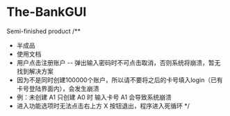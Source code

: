 # The-BankGUI
Semi-finished product
/** 
 *  半成品
 *  使用文档
 *  用户点击注册账户 -- 弹出输入密码时不可点击取消，否则系统将崩溃，暂无找到解决方案
 *  因为不是同时创建100000个账户，所以请不要将之后的卡号填入login（已有卡号登陆界面内），会发生崩溃
 *  例：未创建 A1 只创建 A0 时 输入卡号 A1 会导致系统崩溃
 *  进入功能选项时无法点击右上方 X 按钮退出，程序进入死循环
 */
